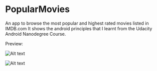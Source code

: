 # PopularMovies
An app to browse the most popular and highest rated movies listed in IMDB.com
It shows the android principles that I learnt from the Udacity Android Nanodegree Course.

Preview: 

![Alt text](https://github.com/RowlandOti/PopularMovies/blob/master/art/framed/marketing/Hero-Image_Nexus.jpg?raw=true "Popular Movies Preview")


![Alt text](https://github.com/RowlandOti/PopularMovies/blob/master/art/gif/marketing/hashtrace.gif?raw=true "Popular Movies Preview")

